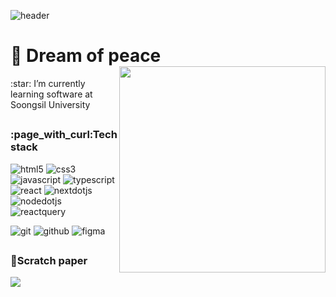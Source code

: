 ![header](https://capsule-render.vercel.app/api?type=slice&color=gradient&height=200&animation=fadeIn&section=header&text=JW%20KIM&desc=development%20story&fontSize=70&fontAlignY=30&rotate=13.5&fontAlign=70&descAlignY=45&descAlign=70&descSize=16)
<h1>👋 Dream of peace
<img align="right" src="https://user-images.githubusercontent.com/28720642/178992692-8c04a4ba-51b7-4b27-b310-cd0ac5a8693f.jpg" height="330">
</h1>
<p>:star: I’m currently learning software at Soongsil University</p>

## 

<h3>:page_with_curl:Tech stack </h3>

![html5](https://img.shields.io/badge/-HTML5-F05032?style=flat-square&logo=html5&logoColor=ffffff)
![css3](https://img.shields.io/badge/-CSS3-1572B6?style=flat-square&logo=css3&logoColor=ffffff)
![javascript](https://img.shields.io/badge/-JavaScript-F7DF1E?style=flat-square&logo=javascript&logoColor=ffffff)
![typescript](https://img.shields.io/badge/-TypeScript-3178C6?style=flat-square&logo=typescript&logoColor=ffffff)
![react](https://img.shields.io/badge/-React-61DAFB?style=flat-square&logo=react&logoColor=ffffff)
![nextdotjs](https://img.shields.io/badge/-Next.js-000000?style=flat-square&logo=nextdotjs&logoColor=ffffff)
![nodedotjs](https://img.shields.io/badge/-Node.js-339933?style=flat-square&logo=nodedotjs&logoColor=ffffff)
![reactquery](https://img.shields.io/badge/-ReactQuery-FF4154?style=flat-square&logo=reactquery&logoColor=ffffff)

![git](https://img.shields.io/badge/-Git-F05032?style=flat-square&logo=git&logoColor=ffffff)
![github](https://img.shields.io/badge/-GitHub-181717?style=flat-square&logo=github&logoColor=ffffff)
![figma](https://img.shields.io/badge/-Figma-F24E1E?style=flat-square&logo=figma&logoColor=ffffff)

## 

<h3>📝Scratch paper</h3>


<a href="https://abounding-truck-768.notion.site/40575ed7c10b47ea88b32115474c7147">
<img src="https://img.shields.io/badge/-Notion-000000?style=flat-square&logo=notion&logoColor=ffffff">
  </a>
